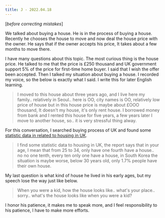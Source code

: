 ```yaml
---
title: J - 2022.04.18
---
```


[_before correcting mistakes_]

We talked about buying a house. He is in the process of buying a house. Recently he chooses the house to move and now deal the house price with the owner. He says that if the owner accepts his price, It takes about a few months to move there. 

I have many questions about this topic. The most curious thing is the house price. He talked to me that the price is £250 thousand and UK government support 5% of the price for first-time home buyer. I said that I wish the offer been accepted. Then I talked my situation about buying a house. I recorded my voice, so the below is exactly what I said. I write this for later English learning.  

>I moved to this house about three years ago, and I live here my family.. relatively in Seoul.. here is OO, city names is OO, relatively low price of house but in this house price is maybe about £OOO thousand, It doesn't my house, it's only rent house. I borrowed money from bank and I rented this house for five years, a few years later I move to another house, so.. it is very stressful thing alway.

For this conversation, I searched buying process of UK and found some [statistic data in related to housing in UK](https://www.statista.com/statistics/321065/uk-england-home-owners-age-groups/).

>I find some statistic data to housing in UK, the report says that in your age, I mean that from 25 to 34, only have one fourth have a house.. no no one tenth, every ten only one have a house, in South Korea the situation is maybe worse, below 30 years old, only 1.7% people have their own house.

My last question is what kind of house he lived in his early ages, but my speech lose the way just like below.

>When you were a kid, how the house looks like.. what's your place.. sorry.. what's the house looks like when you were a kid?

I honor his patience, it makes me to speak more, and I feel responsibility to his patience, I have to make more efforts.